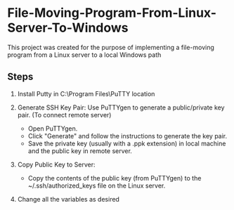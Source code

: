 # File-Moving-Program-From-Linux-Server-To-Windows
This project was created for the purpose of implementing a file-moving program from a Linux server to a local Windows path

## Steps

1. Install Putty in C:\Program Files\PuTTY location

2. Generate SSH Key Pair: Use PuTTYgen to generate a public/private key pair. (To connect remote server)

      - Open PuTTYgen.
      - Click "Generate" and follow the instructions to generate the key pair.
      - Save the private key (usually with a .ppk extension) in local machine and the public key in remote server.

 3. Copy Public Key to Server:

    - Copy the contents of the public key (from PuTTYgen) to the ~/.ssh/authorized_keys file on the Linux server.

 4. Change all the variables as desired
